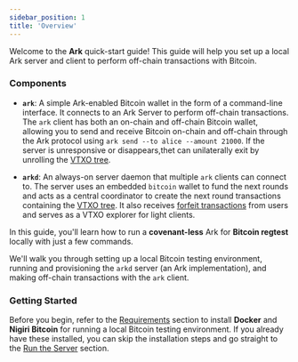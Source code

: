 ```yaml
---
sidebar_position: 1
title: 'Overview'
---
```


Welcome to the **Ark** quick-start guide! This guide will help you set up a local Ark server and client to perform off-chain transactions with Bitcoin.

### Components

- **`ark`**: A simple Ark-enabled Bitcoin wallet in the form of a command-line interface. It connects to an Ark Server to perform off-chain transactions. The `ark` client has both an on-chain and off-chain Bitcoin wallet, allowing you to send and receive Bitcoin on-chain and off-chain through the Ark protocol using `ark send --to alice --amount 21000`. If the server is unresponsive or disappears,thet can unilaterally exit by unrolling the [VTXO tree](../learn/concepts.md#vtxo-tree).

- **`arkd`**: An always-on server daemon that multiple `ark` clients can connect to. The server uses an embedded `bitcoin` wallet to fund the next rounds and acts as a central coordinator to create the next round transactions containing the [VTXO tree](../learn/concepts.md#vtxo-tree). It also receives [forfeit transactions](../learn/concepts.md#forfeit-transaction) from users and serves as a VTXO explorer for light clients.

In this guide, you'll learn how to run a **covenant-less** Ark for **Bitcoin regtest** locally with just a few commands.

We'll walk you through setting up a local Bitcoin testing environment, running and provisioning the `arkd` server (an Ark implementation), and making off-chain transactions with the `ark` client.

### Getting Started

Before you begin, refer to the [Requirements](./requirements.md) section to install **Docker** and **Nigiri Bitcoin** for running a local Bitcoin testing environment. If you already have these installed, you can skip the installation steps and go straight to the [Run the Server](./server.md) section.
